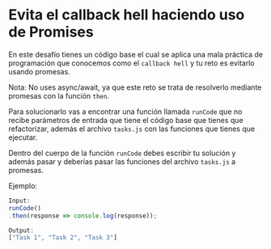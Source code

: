 # Evita el callback hell haciendo uso de Promises

En este desafío tienes un código base el cual se aplica una mala práctica de programación que conocemos como el ```callback hell``` y tu reto es evitarlo usando promesas.

Nota: No uses async/await, ya que este reto se trata de resolverlo mediante promesas con la función ```then```.

Para solucionarlo vas a encontrar una función llamada ```runCode``` que no recibe parámetros de entrada que tiene el código base que tienes que refactorizar, además el archivo ```tasks.js``` con las funciones que tienes que ejecutar.

Dentro del cuerpo de la función ```runCode``` debes escribir tu solución y además pasar y deberías pasar las funciones del archivo ```tasks.js``` a promesas.

Ejemplo:

```js
Input:
runCode()
.then(response => console.log(response));

Output:
["Task 1", "Task 2", "Task 3"]
```